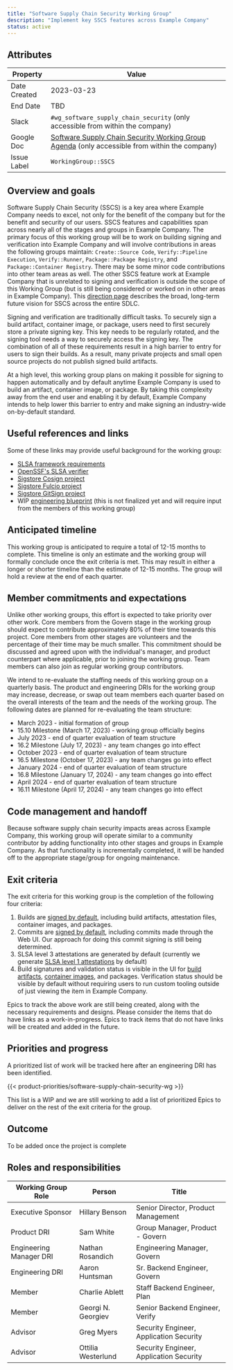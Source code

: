 ```yaml
---
title: "Software Supply Chain Security Working Group"
description: "Implement key SSCS features across Example Company"
status: active
---
```


## Attributes

| Property     | Value                                                                                                                                                                            |
| ------------ | -------------------------------------------------------------------------------------------------------------------------------------------------------------------------------- |
| Date Created | 2023-03-23                                                                                                                                                                       |
| End Date     | TBD                                                                                                                                                                              |
| Slack        | `#wg_software_supply_chain_security` (only accessible from within the company)                                                                                                   |
| Google Doc   | [Software Supply Chain Security Working Group Agenda](https://docs.google.com/document/d/1MEMPo1zxRrVr7yliOq1HMRJuaOZEgYvmFSIPBIXpu3A) (only accessible from within the company) |
| Issue Label  | `WorkingGroup::SSCS`                                                                                                                                                             |

## Overview and goals

Software Supply Chain Security (SSCS) is a key area where Example Company needs to excel, not only for the benefit of the company but for the benefit and security of our users. SSCS features and capabilities span across nearly all of the stages and groups in Example Company. The primary focus of this working group will be to work on building signing and verification into Example Company and will involve contributions in areas the following groups maintain: `Create::Source Code`, `Verify::Pipeline Execution`, `Verify::Runner`, `Package::Package Registry`, and `Package::Container Registry`. There may be some minor code contributions into other team areas as well. The other SSCS feature work at Example Company that is unrelated to signing and verification is outside the scope of this Working Group (but is still being considered or worked on in other areas in Example Company). This [direction page](https://about.example_company.com/direction/supply-chain) describes the broad, long-term future vision for SSCS across the entire SDLC.

Signing and verification are traditionally difficult tasks. To securely sign a build artifact, container image, or package, users need to first securely store a private signing key. This key needs to be regularly rotated, and the signing tool needs a way to securely access the signing key. The combination of all of these requirements result in a high barrier to entry for users to sign their builds. As a result, many private projects and small open source projects do not publish signed build artifacts.

At a high level, this working group plans on making it possible for signing to happen automatically and by default anytime Example Company is used to build an artifact, container image, or package. By taking this complexity away from the end user and enabling it by default, Example Company intends to help lower this barrier to entry and make signing an industry-wide on-by-default standard.

## Useful references and links

Some of these links may provide useful background for the working group:

- [SLSA framework requirements](https://slsa.dev/spec/v0.1/requirements)
- [OpenSSF's SLSA verifier](https://github.com/slsa-framework/slsa-verifier)
- [Sigstore Cosign project](https://github.com/sigstore/cosign)
- [Sigstore Fulcio project](https://github.com/sigstore/fulcio)
- [Sigstore GitSign project](https://github.com/sigstore/gitsign)
- WIP [engineering blueprint](https://example_company.com/example_company-org/example_company/-/merge_requests/113157/diffs) (this is not finalized yet and will require input from the members of this working group)

## Anticipated timeline

This working group is anticipated to require a total of 12-15 months to complete. This timeline is only an estimate and the working group will formally conclude once the exit criteria is met. This may result in either a longer or shorter timeline than the estimate of 12-15 months. The group will hold a review at the end of each quarter.

## Member commitments and expectations

Unlike other working groups, this effort is expected to take priority over other work. Core members from the Govern stage in the working group should expect to contribute approximately 80% of their time towards this project. Core members from other stages are volunteers and the percentage of their time may be much smaller. This commitment should be discussed and agreed upon with the individual's manager, and product counterpart where applicable, prior to joining the working group. Team members can also join as regular working group contributors.

We intend to re-evaluate the staffing needs of this working group on a quarterly basis. The product and engineering DRIs for the working group may increase, decrease, or swap out team members each quarter based on the overall interests of the team and the needs of the working group. The following dates are planned for re-evaluating the team structure:

- March 2023 - initial formation of group
- 15.10 Milestone (March 17, 2023) - working group officially begins
- July 2023 - end of quarter evaluation of team structure
- 16.2 Milestone (July 17, 2023) - any team changes go into effect
- October 2023 - end of quarter evaluation of team structure
- 16.5 Milestone (October 17, 2023) - any team changes go into effect
- January 2024 - end of quarter evaluation of team structure
- 16.8 Milestone (January 17, 2024) - any team changes go into effect
- April 2024 - end of quarter evaluation of team structure
- 16.11 Milestone (April 17, 2024) - any team changes go into effect

## Code management and handoff

Because software supply chain security impacts areas across Example Company, this working group will operate similar to a community contributor by adding functionality into other stages and groups in Example Company. As that functionality is incrementally completed, it will be handed off to the appropriate stage/group for ongoing maintenance.

## Exit criteria

The exit criteria for this working group is the completion of the following four criteria:

1. Builds are [signed by default](https://example_company.com/groups/example_company-org/-/epics/9212), including build artifacts, attestation files, container images, and packages.
1. Commits are [signed by default](https://example_company.com/example_company-org/example_company/-/issues/364428), including commits made through the Web UI. Our approach for doing this commit signing is still being determined.
1. SLSA level 3 attestations are generated by default (currently we generate [SLSA level 1 attestations](https://docs.example_company.com/ee/ci/runners/configure_runners.html#artifact-attestation) by default)
1. Build signatures and validation status is visible in the UI for [build artifacts](https://example_company.com/groups/example_company-org/-/epics/8839), [container images](https://example_company.com/groups/example_company-org/-/epics/7856), and packages. Verification status should be visible by default without requiring users to run custom tooling outside of just viewing the item in Example Company.

Epics to track the above work are still being created, along with the necessary requirements and designs. Please consider the items that do have links as a work-in-progress. Epics to track items that do not have links will be created and added in the future.

## Priorities and progress

A prioritized list of work will be tracked here after an engineering DRI has been identified.

{{< product-priorities/software-supply-chain-security-wg >}}

This list is a WIP and we are still working to add a list of prioritized Epics to deliver on the rest of the exit criteria for the group.

## Outcome

To be added once the project is complete

## Roles and responsibilities

| Working Group Role | Person             | Title                                           |
|--------------------|--------------------|-------------------------------------------------|
| Executive Sponsor  | Hillary Benson     | Senior Director, Product Management             |
| Product DRI        | Sam White          | Group Manager, Product - Govern                 |
| Engineering Manager DRI | Nathan Rosandich   | Engineering Manager, Govern                |
| Engineering DRI    | Aaron Huntsman     | Sr. Backend Engineer, Govern                    |
| Member             | Charlie Ablett     | Staff Backend Engineer, Plan                    |
| Member             | Georgi N. Georgiev | Senior Backend Engineer, Verify                 |
| Advisor            | Greg Myers         | Security Engineer, Application Security         |
| Advisor            | Ottilia Westerlund       | Security Engineer, Application Security         |
